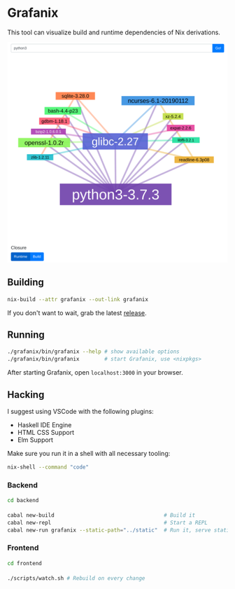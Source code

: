 # Grafanix

This tool can visualize build and runtime dependencies of Nix derivations.

![](grafanix.png)

## Building

```bash
nix-build --attr grafanix --out-link grafanix
```

If you don't want to wait, grab the latest [release](https://github.com/stolyaroleh/grafanix/releases).

## Running

```bash
./grafanix/bin/grafanix --help # show available options
./grafanix/bin/grafanix        # start Grafanix, use <nixpkgs>
```

After starting Grafanix, open `localhost:3000` in your browser.

## Hacking

I suggest using VSCode with the following plugins:

- Haskell IDE Engine
- HTML CSS Support
- Elm Support

Make sure you run it in a shell with all necessary tooling:

```bash
nix-shell --command "code"
```

### Backend

```bash
cd backend

cabal new-build                                   # Build it
cabal new-repl                                    # Start a REPL
cabal new-run grafanix --static-path="../static"  # Run it, serve static assets from project directory
```

### Frontend

```bash
cd frontend

./scripts/watch.sh # Rebuild on every change
```
